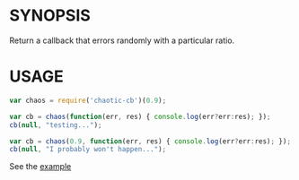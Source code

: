 # SYNOPSIS

Return a callback that errors randomly with a particular ratio.

# USAGE

```javascript
var chaos = require('chaotic-cb')(0.9);

var cb = chaos(function(err, res) { console.log(err?err:res); });
cb(null, "testing...");

var cb = chaos(0.9, function(err, res) { console.log(err?err:res); });
cb(null, "I probably won't happen...");
```

See the [example](example.js)

